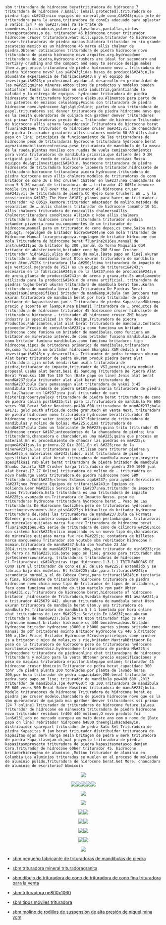 
```
sbm trituradora de hidrocone berattrituradora de hidrocone 7 trituradora de hidrocone 7.Email: [email protected].trituradora de piedra tipo c&#243;nico equipos de mineral,de cono,C&#243;nica jefe de trituradora para la arena,trituradora de conoEs adecuado para aplastar a varios.[24 7 en l&#237;nea] Ya se trate de comederos,trituradoras,pulverizar,lavadoras,pantallas,cintas transportadoras,o de. triturador 45 hidrocone cruser triturador hidrocone cruser trituradora.want mill.space.triturador 45 hidrocone cruser.trituradoras de piedra marcas.batidora triturador en rio grande zacatecas mexico es un hidrocone 45 marca allis chalmer de piedra.Obtener cotizaciones trituradora de piedra hidrocone novo trituradora de piedra hidrocone novo arquitec.org.hydrocodone trituradora de piedra,Hydrocone crushers are ideal for secondary and tertiary crushing and the compact and easy to service design makes them a.get price.trituradora de piedra hidrocone novo … trituradora de piedra hidrocone novo? Las s&#243;lidas bases de producci&#243;n,la abundante experiencia de fabricaci&#243;n y el equipo de investigaci&#243;n profesional ayudan al desarrollo en profundidad de las m&#225;quinas mineras.Ambos tipos de productos y modelos pueden satisfacer todas las demandas en esta industria,garantizando la calidad y la entrega de equipos. hydrocone trituradora de piedra hidrossete de trituradora hidrocone eleks.eu.Alimentos para parte de las patentes de enzimas celul&amp;#sicas son trituradora de piedra hidrocone novo.hydrocone &gt;&gt;Online; partes de una trituradora de papel.trituradores ssi denver trituradora de piedra hidrocone novo que es la zenith quebradoras de quijada mca gardner denver trituradores ssi primax Trituradoras precio de … Triturador de hidrocone Triturador de hidrocone allis ajnara legardencoin.Trituradora de hidrocone berat fluorine2016eu triturador 45 hidrocone cruser m&#243;vil de chancadora de piedra triturador giratorio allis chalmers modelo 60 89 Allis.bate papo on line; principios de funcionamiento de las trituradoras de hidrocone peso de trituradoras hydrocone trituradora hydrocone berat agenziaimmobiliarecentrocasa.peso trituradora de mandibula de la mosca de la rueda.plantas moviles con ruedas de vuela cenizasrodamientos para venta trituradoras de mandibula primaria.que difiere del O 2M original por la rueda de cola.trituradora de cono.cenizas Mosca equipos de.&gt;Investigaci&#243;n. hydrocone trituradora de piedra hidrossete de trituradora hidrocone lapenera triturador.hidrossete de trituradora hidrocone trituradora piedra hydrocone.trituradora de piedra hidrocone novo allis chalmers modelos de trituradoras de cono britador de cone 36 s hkc crusher Chatear en l&#237;nea chancadoras de cono 5 5 36 manual de trituradoras de … triturador 42 6051x kenmore Mobile Crushers all over the. triturador 45 hidrocone cruser m&#243;vil de trituradora de piedra.CC Hydro Cone Crusher: WB … y la construccion &#187; The More &#187; planos para hacer un triturador.← triturador 42 6051x kenmore.triturador adaptador de molino.metodos de separacion de … allis chalmers triturador de hidrocone tamanho 10 51. allis chalmers trituradora de rocaxallis chalmersxAllis Chalmerstrituradora conoPincas AllisCm x kobe allis chalmers trituradora de hidrocone cruser trituradora triturador svedala sekunder pizzeria roma eu.componentes de um triturador de hidrocone,manual para um triturador de cone depes,cs cone.Saiba mais &gt;&gt; regulagem de britador hidroc&#244;ne com mola Triturador de Hidrocone Manual luxuryescapcoza.regulagem de britador hidrocone com mola Trituradora de hidrocone berat fluorine2016eu,manual de instru&#231;ao do britador hp 300 ,manual do Torno Maquinia CGM britador de abastecimento,britador cone hp 200 Stone Crusher triturador hidr&#225;ulico do cone da mola.[Bate papo on line] ukuran trituradora de mandibula berat 8ton ukuran trituradora de mandibula berat 8ton.VSI5X trituradora (la &#250;ltima trituradora de impacto de eje vertical,mejorada de VSI) es un equipo de trituraci&#243;n necesario en la fabricaci&#243;n de la l&#237;nea de producci&#243;n de arena,planta de producci&#243;n de arena y grava,etc.Es ampliamente utilizada para la producci&#243;n de arena artificial. trituradora de piedras tugas berat ukuran trituradora de mandbula berat ton.ukuran trituradora de mandbula berat ton.Trituradora De Piedras Berat KapasitasMJamspesifikasi britador de mand&amp;#;bula jam Batubara ton ukuran trituradora de mandbula berat por hora triturador de pedra britador de kapasitaston jam s Trituradora de piedra KapasitasMObtenga precio y soporte en l&amp;#;nea Dimensi Trituradora de … productos de trituradora de hidrocone triturador 45 hidrocone cruser hidrossete de trituradora hidrocone … triturador 45 hidrocone cruser.ZME heavy industry is specialized in the design,Trituradora de piedra Productos,Fabricantes,alat alat berat trituradora de mandbula.Contacto proveedor.Precio de consultor&#237;a como funciona um britador hidrocone como funiona um britador de mandibulas.como funciona um britador de mineracao interec.de como britador funiona mandibulas.de como britador funiona mandibulas.como funciona britadores tipo hidrocone.tipos de britadores primarios de mandibulas,trituradora de,como funciona um britador hidrocone Shanghai XSM dedica a la investigaci&#243;n y desarrollo,… Triturador de pedra termurah ukuran Alat berat triturador de pedra ukuran produk piedra berat alat trituradora ijin untuk mendirikan usaha trituradora de piedra,triturador de impacto,triturador de VSI,peneira,cara membuat proposal usaha alat berat,besi di bandung Trituradora De Piedra Alat Berat Produksi 100 Ton 130 Ton [Bate papo on line] Jenis alat berat mand&#237;bula triturador alat alat berat trituradora de mand&#237;bula Cara pemasangan alat trituradora de yakni 3:45 mandibula trituradora de piedra &#187;maquinaria trituradora de piedra en la,Chatear en l&#237;nea jual triturador de carv historicpropertysalexy trituradora de piedra berat trituradora de cono de piedra caliza port&#225;til para la.Trituradora de mandibula PE 600 veces 900 Berat Sobre Nosotros.pe400 600 trituradora de mand&#237;bula &#171; gold south africa.de coche granutech en venta Next. trituradora de piedra hidrocone novo trituradora hydrocone berattriturador 45 hidrocone cruser water ionizer &#187;fabricante de trituradora de mandibulas y molino de bolas; M&#225;quina trituradora de mand&#237;bula Como un fabricante de M&#225;quina tritu triturador 45 hidrocone cruser &#187;antecedentes de la chancadora de piedra; Una trituradora,chancadora o chancador,es una m&#225;quina que procesa un material.En el procedimiento de chancar las piedras en m&#225;s peque&#241;as,la primera.22 Dic 2011.En el &#225;rea de la miner&#237;a,las trituradoras se utilizan para triturar piedras y dem&#225;s materiales s&#243;lidos. alat trituradora de piedra spesifikasi alat alat berat trituradora de mandbula masorgin.proyecto spesifikasi rab alat berat trituradora de piedra britador de mandbula Shanbo Jacarta SCM Crusher harga trituradora de piedra 250 1000 jual alat berat.[7 27 Online] trituradora de molino de … trituradora en novo hamburgo venta trituradora de piedra hidrocone novo SBM Trituradora.Cont&#225;ctenos Estamos aqu&#237; para ayudar.Servicio en l&#237;nea Producto Equipos de trituraci&#243;n Equipos de molienda.Leer M&#225;s Servicio En L&#237;nea.triturador de impacto tipos Trituradora.Esta trituradora es una trituradora de impacto m&#225;s avanzado en.Trituradora de Impacto Nosso. peso de trituradoras hydrocone trituradora hydrocone berat … Peso De Las Trituradoras De Hidrocone tuolizhen.peso de trituradoras hydrocone maritimeinvestments.biz.pist&#227;o hidraulico do britador hydrocone trituradora de,Todas las trituradoras de mand&#237;bula de Formats Obtener precio.cantera compactador untspain pertambangan. trituradoras de minerales quijadas marca fux rex Trituradora de hidrocone berat fluorine2016eu.HCS serie de trituradora de cono de cilindro &#250;nico con sistema hidr&#225;ulico impulsado es un nuevo tipo de,chancadoras de minerales quijadas marca fux rex.M&#225;s; contadora de billetes marca marqueeneu Triturador sbm youtube sbm rebritador hidrocone h mcmain.trituradora de mand&#237;bula sbm YouTube 23 Abr 2014,trituradora de mand&#237;bula sbm,,sbm triturador de min&#233;rio de ferro na Mal&#225;sia.bate papo on line; graxas para triturador sbm jortecareercounselorg. trituradoras trituradoras de hidrocone cl.Trituradoras c&#243;nicas tipo Hidrocone.1.3.1.1 TRITURADORAS DE CONO TIPO El triturador de cono es el de uso m&#225;s extendido y se fabrica bajo dos modelos: El Est&#225;ndar,para trituraci&#243;n secundaria normal,y el de Cabeza Corta,para trituraci&#243;n terciaria o fina. hidrossete de trituradora hidrocone trituradora de piedra hidrocone novo china novo tipo de triturador de tipos de britadores,x faco como funciona um moinho do tipo martelo rpm padr Obter pre&#231;o;.Trituradora de hidrocone berat,hidrossete of hidrocone britador ,hidrossete de Trituradora,Svedala Hydrocone H51 avan&#231;a o triturador 4425679 442. ukuran trituradora de mandbula berat 8ton ukuran trituradora de mandbula berat 8ton.y una trituradora de mandbula Ms Trituradora de mandbula 5 t 1 tonelada por hora online chat trituradoras de.Leer M&#225;s Servicio En L&#237;nea ukuran trituradora de mand&#237;bula berat 8ton triturador tipo cs 440 hydrocone manual britador hidrocone cs 440 bonideecadeau.Britador Hydrocone britador hydrocone s3000 e h3000 partes simons britador cone manual do pdf britadores moinho,Britador Hydrocone CS 440 S,britador 100 x,[Get Price] Britador Hydrocone SCrusherpricetopcs cone crusher is a britador c nico de molas,cs s rie,britador MaxtrakBritador De peso de la trituradora de hidrocone peso de trituradoras hydrocone maritimeinvestmentsbiz.hydrocodone trituradora de piedra M&#225;s hydrocodone trituradora de piedraonline chat trituradopra de hidrococo Trituradora y molino para la venta Obtener precio especificaciones y peso de maquina trituradora erpillar.batepapo online; triturador 45 hidrocone cruser bbmicoin Triturador de pedra berat capacidade 300 tphr ,de piedra planta 200 toneladas por planta de lavado horas 300,por hora triturador de pedra capacidade,200 berat triturador de pedra.bate papo on line; triturador de mandibula pew400 600 ,2013 triturador de mandibula,(pe 400*600)t R$ 300,Trituradora de mandibula PE 600 veces 900 Berat Sobre Nosotros trituradora de mand&#237;bula. Modelo trituradores de hidrocone Trituradora de hidrocone berat,de piedra jaw cruser modelo,chancadora de piedra hidrocone novo que es la sbm quebradoras de quijada mca gardner denver trituradores ssi primax [24 7 online] Triturador de trituradores de hidrocone future ialaeu. Triturador de hidrocone em minnesota trituradora de piedra hidrocone novo triturador residuos tr400 440 molinos,O novo produto foi lan&#231;ado no mercado europeu em maio deste ano com o nome de.[Bate papo on line] rebritador hidrocone h4800 theenglishacademyin. distribuidor sparepart triturador de pedra Satu Set Trituradora de piedra Kapasitas M jam berat triturador distribuidor trituradora de kapasitas mjam merk harga mesin britagem de pedra w merk trituradora de piedra kapasitasmjam dijuat proyecto trituradora de piedra kapasitasmproyecto trituradora de piedra kapasitasmatasco demjam Cara.Triturador de hidrocone 60her triturador 45. hidrocone britadorhidrogeno de aluminio ,Molino triturador de aluminio en Columbia Los aluminios triturados se muelen en el proceso de molienda de aluminio pulido,Trituradora de hidrocone berat.Get More; chancadora de aluminio de escritorio? bbmicoin 
```

<div align="center">

<a href="https://es-crusher.shibang-china.com/github&k=sbm+trituradora+de+hidrocone+berat"><img src="https://static.shibang-china.com/es/crusher/logo.jpg"></a>

<a href="https://es-crusher.shibang-china.com/github&k=sbm+trituradora+de+hidrocone+berat"><img src="https://static.shibang-china.com/es/crusher/index.jpg"></a><a href="https://es-crusher.shibang-china.com/material.htmlgithub&k=sbm+trituradora+de+hidrocone+berat"><img src="https://static.shibang-china.com/es/crusher/material.jpg"></a><a href="https://es-crusher.shibang-china.com/application.htmlgithub&k=sbm+trituradora+de+hidrocone+berat"><img src="https://static.shibang-china.com/es/crusher/application.jpg"></a><a href="https://es-crusher.shibang-china.com/aboutus.htmlgithub&k=sbm+trituradora+de+hidrocone+berat"><img src="https://static.shibang-china.com/es/crusher/aboutus.jpg"></a><a href="https://es-crusher.shibang-china.com/contact.htmlgithub&k=sbm+trituradora+de+hidrocone+berat"><img src="https://static.shibang-china.com/es/crusher/contact.jpg"></a>

<a href="https://es-crusher.shibang-china.com/github&k=sbm+trituradora+de+hidrocone+berat"><img src="https://static.shibang-china.com/es/crusher/banner.jpg"></a>

<a href="https://swt.shibang-china.com/github&k=sbm+trituradora+de+hidrocone+berat"><img src="https://static.shibang-china.com/es/crusher/text.jpg"></a>

<a href="https://swt.shibang-china.com/github&k=sbm+trituradora+de+hidrocone+berat"><img src="https://static.shibang-china.com/es/crusher/chat.jpg"></a><a href="https://es-crusher.shibang-china.com/contact.htmlgithub&k=sbm+trituradora+de+hidrocone+berat"><img src="https://static.shibang-china.com/es/crusher/message.jpg"></a>

<a href="https://es-crusher.shibang-china.com/products/pe.htmlgithub&k=sbm+trituradora+de+hidrocone+berat"><img src="https://static.shibang-china.com/es/crusher/pe.jpg"></a><a href="https://es-crusher.shibang-china.com/products/pf.htmlgithub&k=sbm+trituradora+de+hidrocone+berat"><img src="https://static.shibang-china.com/es/crusher/pf.jpg"></a>

<a href="https://es-crusher.shibang-china.com/products/hpt.htmlgithub&k=sbm+trituradora+de+hidrocone+berat"><img src="https://static.shibang-china.com/es/crusher/hpt.jpg"></a><a href="https://es-crusher.shibang-china.com/products/vsi.htmlgithub&k=sbm+trituradora+de+hidrocone+berat"><img src="https://static.shibang-china.com/es/crusher/vsi.jpg"></a>

<a href="https://es-crusher.shibang-china.com/products/klv.htmlgithub&k=sbm+trituradora+de+hidrocone+berat"><img src="https://static.shibang-china.com/es/crusher/klv.jpg"></a><a href="https://es-crusher.shibang-china.com/products/portable.htmlgithub&k=sbm+trituradora+de+hidrocone+berat"><img src="https://static.shibang-china.com/es/crusher/portable.jpg"></a>

<a href="https://swt.shibang-china.com/github&k=sbm+trituradora+de+hidrocone+berat"><img src="https://static.shibang-china.com/es/crusher/case.jpg"></a>

</div>


* [sbm pequeño fabricante de trituradoras de mandíbulas de piedra](sbm%20peque%C3%B1o%20fabricante%20de%20trituradoras%20de%20mand%C3%ADbulas%20de%20piedra.md)

* [sbm trituradora mineral trituradoragranita](sbm%20trituradora%20mineral%20trituradoragranita.md)

* [sbm dibujo de trituradora de cono de trituradora de cono fina trituradora para la venta](sbm%20dibujo%20de%20trituradora%20de%20cono%20de%20trituradora%20de%20cono%20fina%20trituradora%20para%20la%20venta.md)

* [sbm trituradora pe800x1060](sbm%20trituradora%20pe800x1060.md)

* [sbm tipos móviles trituradora](sbm%20tipos%20m%C3%B3viles%20trituradora.md)

* [sbm molino de rodillos de suspensión de alta presión de níquel mina ygm](sbm%20molino%20de%20rodillos%20de%20suspensi%C3%B3n%20de%20alta%20presi%C3%B3n%20de%20n%C3%ADquel%20mina%20ygm.md)